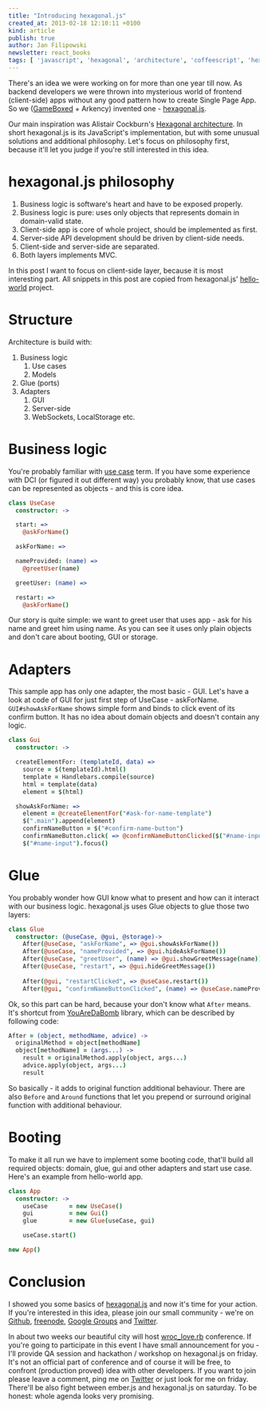 ```yaml
---
title: "Introducing hexagonal.js"
created_at: 2013-02-18 12:10:11 +0100
kind: article
publish: true
author: Jan Filipowski
newsletter: react_books
tags: [ 'javascript', 'hexagonal', 'architecture', 'coffeescript', 'hexagonal.js' ]
---
```


There's an idea we were working on for more than one year till now. As backend developers we were thrown into mysterious world of frontend (client-side) apps without any good pattern how to create Single Page App. So we ([GameBoxed](http://gameboxed.com) + Arkency) invented one - [hexagonal.js](http://hexagonaljs.com).

<!-- more -->

Our main inspiration was Alistair Cockburn's [Hexagonal architecture](http://alistair.cockburn.us/Hexagonal+architecture). In short hexagonal.js is its JavaScript's implementation, but with some unusual solutions and additional philosophy. Let's focus on philosophy first, because it'll let you judge if you're still interested in this idea.

# hexagonal.js philosophy

1. Business logic is software's heart and have to be exposed properly.
2. Business logic is pure: uses only objects that represents domain in domain-valid state.
3. Client-side app is core of whole project, should be implemented as first.
4. Server-side API development should be driven by client-side needs.
5. Client-side and server-side are separated.
6. Both layers implements MVC.

In this post I want to focus on client-side layer, because it is most interesting part. All snippets in this post are copied from hexagonal.js' [hello-world](https://github.com/hexagonaljs/hello-world) project.

# Structure

Architecture is build with:

1. Business logic
    1. Use cases
    2. Models
2. Glue (ports)
3. Adapters
    1. GUI
    2. Server-side
    3. WebSockets, LocalStorage etc.

# Business logic

You're probably familiar with [use case](http://martinfowler.com/bliki/UseCases.html) term. If you have some experience with DCI (or figured it out different way) you probably know, that use cases can be represented as objects - and this is core idea.

```coffeescript
class UseCase
  constructor: ->

  start: =>
    @askForName()

  askForName: =>

  nameProvided: (name) =>
    @greetUser(name)

  greetUser: (name) =>

  restart: =>
    @askForName()
```

Our story is quite simple: we want to greet user that uses app - ask for his name and greet him using name. As you can see it uses only plain objects and don't care about booting, GUI or storage.

# Adapters

This sample app has only one adapter, the most basic - GUI. Let's have a look at code of GUI for just first step of UseCase - askForName. ```GUI#showAskForName``` shows simple form and binds to click event of its confirm button. It has no idea about domain objects and doesn't contain any logic.

```coffeescript
class Gui
  constructor: ->

  createElementFor: (templateId, data) =>
    source = $(templateId).html()
    template = Handlebars.compile(source)
    html = template(data)
    element = $(html)

  showAskForName: =>
    element = @createElementFor("#ask-for-name-template")
    $(".main").append(element)
    confirmNameButton = $("#confirm-name-button")
    confirmNameButton.click( => @confirmNameButtonClicked($("#name-input").val()))
    $("#name-input").focus()
```

# Glue

You probably wonder how GUI know what to present and how can it interact with our business logic. hexagonal.js uses Glue objects to glue those two layers:

```coffeescript
class Glue
  constructor: (@useCase, @gui, @storage)->
    After(@useCase, "askForName", => @gui.showAskForName())
    After(@useCase, "nameProvided", => @gui.hideAskForName())
    After(@useCase, "greetUser", (name) => @gui.showGreetMessage(name))
    After(@useCase, "restart", => @gui.hideGreetMessage())
    
    After(@gui, "restartClicked", => @useCase.restart())
    After(@gui, "confirmNameButtonClicked", (name) => @useCase.nameProvided(name))
```

Ok, so this part can be hard, because your don't know what ```After``` means. It's shortcut from [YouAreDaBomb](https://github.com/gameboxed/YouAreDaBomb) library, which can be described by following code:

```coffeescript
After = (object, methodName, advice) ->
  originalMethod = object[methodName]
  object[methodName] = (args...) ->
    result = originalMethod.apply(object, args...)
    advice.apply(object, args...)
    result
```

So basically - it adds to original function additional behaviour. There are also ```Before``` and ```Around``` functions that let you prepend or surround original function with additional behaviour.

# Booting

To make it all run we have to implement some booting code, that'll build all required objects: domain, glue, gui and other adapters and start use case. Here's an example from hello-world app.

```coffeescript
class App
  constructor: ->
    useCase      = new UseCase()
    gui          = new Gui()
    glue         = new Glue(useCase, gui)

    useCase.start()

new App()
```

# Conclusion

I showed you some basics of [hexagonal.js](http://hexagonaljs.com) and now it's time for your action. If you're interested in this idea, please join our small community - we're on [Github](https://github.com/hexagonaljs), [freenode](irc://chat.freenode.net/hexagonal-js), [Google Groups](https://groups.google.com/forum/?fromgroups#!forum/hexagonaljs) and [Twitter](https://twitter.com/hexagonaljs).

In about two weeks our beautiful city will host [wroc_love.rb](http://wrocloverb.com) conference. If you're going to participate in this event I have small announcement for you - I'll provide QA session and hackathon / workshop on hexagonal.js on friday. It's not an official part of conference and of course it will be free, to confront (production proved) idea with other developers. If you want to join please leave a comment, ping me on [Twitter](http://twitter.com) or just look for me on friday. There'll be also fight between ember.js and hexagonal.js on saturday. To be honest: whole agenda looks very promising.
